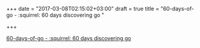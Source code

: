 +++
date = "2017-03-08T02:15:02+03:00"
draft = true
title = "60-days-of-go - :squirrel: 60 days discovering go "

+++

<p><a href="https://t.co/SpPgxzZcao">60-days-of-go - :squirrel: 60 days discovering go </a></p>
